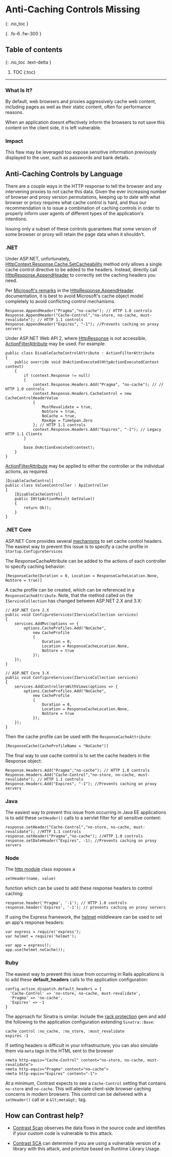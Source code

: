 # Anti-Caching Controls Missing
{: .no_toc }

{: .fs-6 .fw-300 }

## Table of contents
{: .no_toc .text-delta }

1. TOC
{:toc}

---


### What Is It?  


By default, web browsers and proxies aggressively cache web content, including pages as well as their static content, often for performance reasons.

When an application doesnt effectively inform the browsers to not save this content on the client side, it is left vulnerable.



### Impact 

This flaw may be leveraged too expose sensitive information previously displayed to the user, such as passwords and bank details.


## Anti-Caching Controls by Language

There are a couple ways in the HTTP response to tell the browser and any intervening proxies to not cache this data. 
Given the ever increasing number of browser and proxy version permutations, keeping up to date with what browser or proxy requires
what cache control is hard, and thus our recommendation is to issue a combination of caching controls in
order to properly inform user agents of different types of the application's intentions.

Issuing only a subset of these controls guarantees that some version of some browser or proxy will retain the page data when it shouldn't.
<br/>

### .NET  



Under ASP.NET, unfortunately, [HttpContext.Response.Cache.SetCacheability](https://docs.microsoft.com/en-us/dotnet/api/system.web.httpcachepolicy.setcacheability?view=netframework-4.8) method only allows a single cache control directive to be added to the headers. Instead, directly call [HttpResponse.AppendHeader](https://docs.microsoft.com/en-us/dotnet/api/system.web.httpresponse.appendheader?view=netframework-4.8) to correctly set the caching headers you need.

Per [Microsoft's remarks](https://docs.microsoft.com/en-us/dotnet/api/system.web.httpresponse.appendheader?view=netframework-4.8#remarks) in the [HttpResponse.AppendHeader](https://docs.microsoft.com/en-us/dotnet/api/system.web.httpresponse.appendheader?view=netframework-4.8) documentation, it is best to avoid Microsoft's cache object model completely to avoid conflicting control mechanisms.



```
Response.AppendHeader("Pragma","no-cache"); // HTTP 1.0 controls
Response.AppendHeader("Cache-Control","no-store, no-cache, must-revalidate"); // HTTP 1.1 controls
Response.AppendHeader("Expires", "-1"); //Prevents caching on proxy servers
```

Under ASP.NET Web API 2, where [HttpResponse](https://docs.microsoft.com/en-us/dotnet/api/system.web.httpresponse?view=netframework-4.8) is not accessible, [ActionFilterAttribute](https://docs.microsoft.com/en-us/dotnet/api/system.web.mvc.actionfilterattribute?view=aspnet-mvc-5.2) may be used. For example:





```
public class DisableCacheControlAttribute : ActionFilterAttribute
{
    public override void OnActionExecuted(HttpActionExecutedContext context)
    {
        if (context.Response != null)
        {
            context.Response.Headers.Add("Pragma", "no-cache"); // // HTTP 1.0 controls
            context.Response.Headers.CacheControl = new CacheControlHeaderValue
            {
                MustRevalidate = true,
                NoStore = true,
                NoCache = true,
                MaxAge = TimeSpan.Zero
            }; // HTTP 1.1 controls
            context.Response.Headers.Add("Expires", "-1"); // Legacy HTTP 1.1 Clients
        }

        base.OnActionExecuted(context);
    }
}
```


[ActionFilterAttribute](https://docs.microsoft.com/en-us/dotnet/api/system.web.mvc.actionfilterattribute?view=aspnet-mvc-5.2) may be applied to either the controller or the individual actions, as required.



```
[DisableCacheControl]
public class ValuesController : ApiController
{
    [DisableCacheControl]
    public IHttpActionResult GetValue()
    {
        return Ok();
    }
}
```





### .NET Core  




ASP.NET Core provides several [mechanisms](https://docs.microsoft.com/en-us/aspnet/core/performance/caching/response?view=aspnetcore-6.0) to set cache control headers. The easiest way to prevent this issue is to specify a cache profile in ```Startup.ConfigureServices```


The ResponseCacheAttribute can be added to the actions of each controller to specify caching behavior:

```
[ResponseCache(Duration = 0, Location = ResponseCacheLocation.None, NoStore = true)]
```




A cache profile can be created, which can be referenced in a ```ResponseCacheAttribute```. Note, that the method called on the ```IServiceCollection``` has changed between ASP.NET 2.X and 3.X:


```
// ASP.NET Core 2.X
public void ConfigureServices(IServiceCollection services)
{
    services.AddMvc(options => {
        options.CacheProfiles.Add("NoCache",
            new CacheProfile
            {
                Duration = 0,
                Location = ResponseCacheLocation.None,
                NoStore = true
            });
    });
}

// ASP.NET Core 3.X
public void ConfigureServices(IServiceCollection services)
{
    services.AddControllersWithViews(options => {
        options.CacheProfiles.Add("NoCache",
            new CacheProfile
            {
                Duration = 0,
                Location = ResponseCacheLocation.None,
                NoStore = true
            });
    });
}

```

Then the cache profile can be used with the ```ResponseCacheAttribute```:

```
[ResponseCache(CacheProfileName = "NoCache")]
```


The final way to use cache control is to set the cache headers in the Response object:

```
Response.Headers.Add("Pragma","no-cache"); // HTTP 1.0 controls
Response.Headers.Add("Cache-Control","no-store, no-cache, must-revalidate"); // HTTP 1.1 controls
Response.Headers.Add("Expires", "-1"); //Prevents caching on proxy servers
``` 

### Java  



The easiest way to prevent this issue from occurring in Java EE applications is to add these ```setHeader()``` calls to a servlet filter for all sensitive content:

```
response.setHeader("Cache-Control","no-store, no-cache, must-revalidate"); //HTTP 1.1 controls
response.setHeader("Pragma","no-cache"); //HTTP 1.0 controls
response.setDateHeader("Expires", -1); //Prevents caching on proxy servers 
```


### Node  


The [http module](https://nodejs.org/api/http.html#http_class_http_serverresponse) class exposes a 

```
setHeader(name, value)
```

function which can be used to add these response headers to control caching:

```response.header('Cache-Control', 'private, no-store, no-cache, must-revalidate'); // HTTP 1.1 controls
response.header('Pragma', '-1'); // HTTP 1.0 controls
response.header('Expires', '-1'); // prevents caching on proxy servers
```

If using the Express framework, the [helmet](https://www.npmjs.com/package/helmet) middleware can be used to set an app's response headers:


```
var express = require('express');
var helmet = require('helmet');

var app = express();
app.use(helmet.noCache());
```

### Ruby  

The easiest way to prevent this issue from occurring in Rails applications is to add these
**default_headers** calls to the application configuration:

```
config.action_dispatch.default_headers = {
  'Cache-Control' => 'no-store, no-cache, must-revalidate',
  'Pragma' => 'no-cache',
  'Expires' => -1
}
```

The approach for Sinatra is similar. Include the [rack protection](https://github.com/sinatra/sinatra/tree/master/rack-protection) gem and add the following to the application configuration extending ```Sinatra::Base```:

```
cache_control :no_cache, :no_store, :must_revalidate
expires -1
```


If setting headers is difficult in your infrastructure, you can also simulate them via ```meta``` tags in the HTML sent to the browser

```
<meta http-equiv="Cache-Control" content="no-store, no-cache, must-revalidate">
<meta http-equiv="Pragma" content="no-cache">
<meta http-equiv="Expires" content="-1">
```

At a minimum, Contrast expects to see a ```Cache-Control``` setting that contains ```no-store``` and ```no-cache```. This will alleviate client-side browser caching concerns in modern browsers. This control can be delivered with a ```setHeader()``` call or a ```&lt;meta&gt;``` tag. 

## How can Contrast help?

- [Contrast Scan](https://www.contrastsecurity.com/contrast-scan) observes the data flows in the source code and identifies if your custom code is vulnerable to this attack. 

- [Contrast SCA](https://www.contrastsecurity.com/contrast-sca) can determine if you are using a vulnerable version of a library with this attack, and prioritze based on Runtime Library Usage.  







